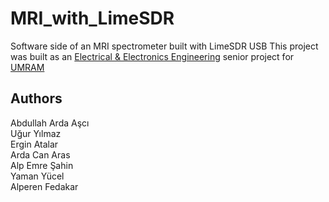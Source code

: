 # MRI_with_LimeSDR
Software side of an MRI spectrometer built with LimeSDR USB
This project was built as an [Electrical & Electronics Engineering](https://ee.bilkent.edu.tr/en/) senior project for [UMRAM](http://umram.bilkent.edu.tr/index.php/) 

## Authors
Abdullah Arda Aşcı  
Uğur Yılmaz  
Ergin Atalar  
Arda Can Aras  
Alp Emre Şahin  
Yaman Yücel  
Alperen Fedakar  
